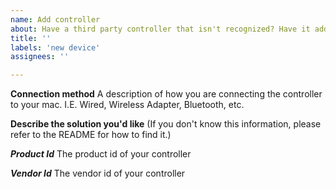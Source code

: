 ```yaml
---
name: Add controller
about: Have a third party controller that isn't recognized? Have it added here.
title: ''
labels: 'new device'
assignees: ''

---
```


**Connection method**
A description of how you are connecting the controller to your mac. I.E. Wired, Wireless Adapter, Bluetooth, etc.

**Describe the solution you'd like**
(If you don't know this information, please refer to the README for how to find it.)

***Product Id***
The product id of your controller

***Vendor Id***
The vendor id of your controller